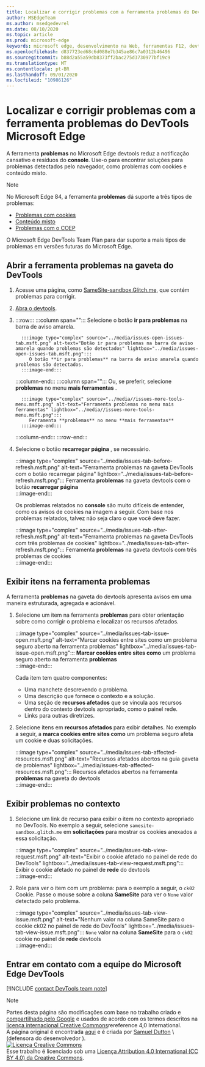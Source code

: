 ```yaml
---
title: Localizar e corrigir problemas com a ferramenta problemas do DevTools Microsoft Edge
author: MSEdgeTeam
ms.author: msedgedevrel
ms.date: 08/10/2020
ms.topic: article
ms.prod: microsoft-edge
keywords: microsoft edge, desenvolvimento na Web, ferramentas F12, devtools
ms.openlocfilehash: d837723ed68c6d088e7b345ae86c7a0312b46496
ms.sourcegitcommit: b88d2a55a59db8373ff2bac275d3730977bf19c9
ms.translationtype: MT
ms.contentlocale: pt-BR
ms.lasthandoff: 09/01/2020
ms.locfileid: "10986126"
---
```

<!-- Copyright Sam Dutton 

   Licensed under the Apache License, Version 2.0 (the "License");
   you may not use this file except in compliance with the License.
   You may obtain a copy of the License at

       https://www.apache.org/licenses/LICENSE-2.0

   Unless required by applicable law or agreed to in writing, software
   distributed under the License is distributed on an "AS IS" BASIS,
   WITHOUT WARRANTIES OR CONDITIONS OF ANY KIND, either express or implied.
   See the License for the specific language governing permissions and
   limitations under the License.  -->  

# Localizar e corrigir problemas com a ferramenta problemas do DevTools Microsoft Edge  

A ferramenta **problemas** no Microsoft Edge devtools reduz a notificação cansativo e resíduos do **console**.  Use-o para encontrar soluções para problemas detectados pelo navegador, como problemas com cookies e conteúdo misto.  

> [!NOTE]
> No Microsoft Edge 84, a ferramenta **problemas** dá suporte a três tipos de problemas:  
> *   [Problemas com cookies][MDNSameSiteCookies]  
> *   [Conteúdo misto][MDNMixedContent]  
> *   [Problemas com o COEP][W3CCOEPSpec]
> 
> O Microsoft Edge DevTools Team Plan para dar suporte a mais tipos de problemas em versões futuras do Microsoft Edge.  

## Abrir a ferramenta problemas na gaveta do DevTools  

1.  Acesse uma página, como [SameSite-sandbox.Glitch.me][GlitchSamesiteSandbox], que contém problemas para corrigir.  
1.  [Abra o devtools][DevtoolsOpen].  
1.  :::row:::
       :::column span="":::
          Selecione o botão **ir para problemas** na barra de aviso amarela.  
          
          :::image type="complex" source="../media/issues-open-issues-tab.msft.png" alt-text="Botão ir para problemas na barra de aviso amarela quando problemas são detectados" lightbox="../media/issues-open-issues-tab.msft.png":::
             O botão **ir para problemas** na barra de aviso amarela quando problemas são detectados.  
          :::image-end:::  
       :::column-end:::
       :::column span="":::
          Ou, se preferir, selecione **problemas** no menu **mais ferramentas** .  
          
          :::image type="complex" source="../media//issues-more-tools-menu.msft.png" alt-text="Ferramenta problemas no menu mais ferramentas" lightbox="../media//issues-more-tools-menu.msft.png":::
             Ferramenta **problemas** no menu **mais ferramentas**  
          :::image-end:::  
       :::column-end:::
    :::row-end:::
    
1.  Selecione o botão **recarregar página** , se necessário.  
    
    :::image type="complex" source="../media/issues-tab-before-refresh.msft.png" alt-text="Ferramenta problemas na gaveta DevTools com o botão recarregar página" lightbox="../media/issues-tab-before-refresh.msft.png":::
       Ferramenta **problemas** na gaveta devtools com o botão **recarregar página**  
    :::image-end:::  

    Os problemas relatados no **console** são muito difíceis de entender, como os avisos de cookies na imagem a seguir.  Com base nos problemas relatados, talvez não seja claro o que você deve fazer.  
    
    :::image type="complex" source="../media/issues-tab-after-refresh.msft.png" alt-text="Ferramenta problemas na gaveta DevTools com três problemas de cookies" lightbox="../media/issues-tab-after-refresh.msft.png":::
       Ferramenta **problemas** na gaveta devtools com três problemas de cookies  
    :::image-end:::  
    
## Exibir itens na ferramenta problemas  

A ferramenta **problemas** na gaveta do devtools apresenta avisos em uma maneira estruturada, agregada e acionável.  

1.  Selecione um item na ferramenta **problemas** para obter orientação sobre como corrigir o problema e localizar os recursos afetados.  
    
    :::image type="complex" source="../media/issues-tab-issue-open.msft.png" alt-text="Marcar cookies entre sites como um problema seguro aberto na ferramenta problemas" lightbox="../media/issues-tab-issue-open.msft.png":::
       **Marcar cookies entre sites como** um problema seguro aberto na ferramenta **problemas**  
    :::image-end:::  
    
    Cada item tem quatro componentes:  
    
    *   Uma manchete descrevendo o problema.  
    *   Uma descrição que fornece o contexto e a solução.  
    *   Uma seção de **recursos afetados** que se vincula aos recursos dentro do contexto devtools apropriado, como o painel rede.  
    *   Links para outras diretrizes.  
    
1.  Selecione itens em **recursos afetados** para exibir detalhes.  No exemplo a seguir, a **marca cookies entre sites como** um problema seguro afeta um cookie e duas solicitações.  
    
    :::image type="complex" source="../media/issues-tab-affected-resources.msft.png" alt-text="Recursos afetados abertos na guia gaveta de problemas" lightbox="../media/issues-tab-affected-resources.msft.png":::
       Recursos afetados abertos na ferramenta **problemas** na gaveta do devtools  
    :::image-end:::  
    
## Exibir problemas no contexto  

1.  Selecione um link de recurso para exibir o item no contexto apropriado no DevTools.  No exemplo a seguir, selecione `samesite-sandbox.glitch.me` em **solicitações** para mostrar os cookies anexados a essa solicitação.  
    
    :::image type="complex" source="../media/issues-tab-view-request.msft.png" alt-text="Exibir o cookie afetado no painel de rede do DevTools" lightbox="../media/issues-tab-view-request.msft.png":::
       Exibir o cookie afetado no painel de **rede** do devtools  
    :::image-end:::  

1.  Role para ver o item com um problema: para o exemplo a seguir, o `ck02` Cookie.  Passe o mouse sobre a coluna **SameSite** para ver o `None` valor detectado pelo problema.  
    
    :::image type="complex" source="../media/issues-tab-view-issue.msft.png" alt-text="Nenhum valor na coluna SameSite para o cookie ck02 no painel de rede do DevTools" lightbox="../media/issues-tab-view-issue.msft.png":::
       `None` valor na coluna **SameSite** para o `ck02` cookie no painel de **rede** devtools  
    :::image-end:::  

## Entrar em contato com a equipe do Microsoft Edge DevTools  

[!INCLUDE [contact DevTools team note](../includes/contact-devtools-team-note.md)]  

<!-- links -->  

[DevtoolsOpen]: ../open.md "Abrir o Microsoft Edge DevTools | Documentos da Microsoft"  

[GlitchSamesiteSandbox]: https://samesite-sandbox.glitch.me "Testes de cookies SameSite | Problema"  

[MDNSameSiteCookies]: https://developer.mozilla.org/docs/Web/HTTP/Headers/Set-Cookie/SameSite "SameSite cookies | MDN"  
[MDNMixedContent]: https://developer.mozilla.org/docs/Web/Security/Mixed_content "Conteúdo misto | MDN"  

[W3CCOEPSpec]: https://wicg.github.io/cross-origin-embedder-policy "Política incorporada de origem cruzada | Grupo da Comunidade Incubator da Web"  

> [!NOTE]
> Partes desta página são modificações com base no trabalho criado e [compartilhado pelo Google][GoogleSitePolicies] e usados de acordo com os termos descritos na [licença internacional Creative Commons][CCA4IL]rereference 4,0 International.  
> A página original é encontrada [aqui](https://developers.google.com/web/tools/chrome-devtools/issues/index) e é criada por [Samuel Dutton][SamDutton] \ (defensora do desenvolvedor \).  
[![Licença Creative Commons][CCby4Image]][CCA4IL]  
Esse trabalho é licenciado sob uma [Licença Attribution 4.0 International (CC BY 4.0) da Creative Commons][CCA4IL].  

[CCA4IL]: https://creativecommons.org/licenses/by/4.0  
[CCby4Image]: https://i.creativecommons.org/l/by/4.0/88x31.png  
[GoogleSitePolicies]: https://developers.google.com/terms/site-policies  
[KayceBasques]: https://developers.google.com/web/resources/contributors/kaycebasques  
[SamDutton]: https://developers.google.com/web/resources/contributors/samdutton  

